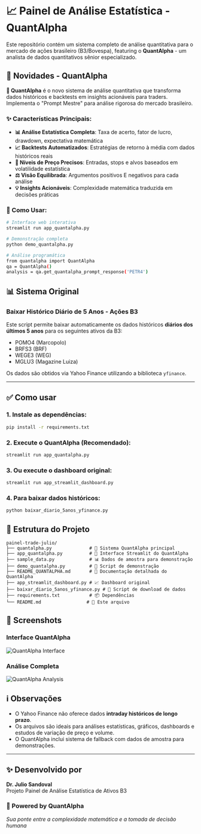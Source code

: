 # 📈 Painel de Análise Estatística - QuantAlpha

Este repositório contém um sistema completo de análise quantitativa para o mercado de ações brasileiro (B3/Bovespa), featuring o **QuantAlpha** - um analista de dados quantitativos sênior especializado.

## 🚀 Novidades - QuantAlpha

**🤖 QuantAlpha** é o novo sistema de análise quantitativa que transforma dados históricos e backtests em insights acionáveis para traders. Implementa o "Prompt Mestre" para análise rigorosa do mercado brasileiro.

### ✨ Características Principais:
- **📊 Análise Estatística Completa**: Taxa de acerto, fator de lucro, drawdown, expectativa matemática
- **📈 Backtests Automatizados**: Estratégias de retorno à média com dados históricos reais  
- **🎯 Níveis de Preço Precisos**: Entradas, stops e alvos baseados em volatilidade estatística
- **⚖️ Visão Equilibrada**: Argumentos positivos E negativos para cada análise
- **💡 Insights Acionáveis**: Complexidade matemática traduzida em decisões práticas

### 🎯 Como Usar:
```bash
# Interface web interativa
streamlit run app_quantalpha.py

# Demonstração completa
python demo_quantalpha.py

# Análise programática
from quantalpha import QuantAlpha
qa = QuantAlpha()
analysis = qa.get_quantalpha_prompt_response('PETR4')
```

## 📊 Sistema Original

### Baixar Histórico Diário de 5 Anos - Ações B3

Este script permite baixar automaticamente os dados históricos **diários dos últimos 5 anos** para os seguintes ativos da B3:

- POMO4 (Marcopolo)
- BRFS3 (BRF)
- WEGE3 (WEG)
- MGLU3 (Magazine Luiza)

Os dados são obtidos via Yahoo Finance utilizando a biblioteca `yfinance`.

---

## ✅ Como usar

### 1. Instale as dependências:

```bash
pip install -r requirements.txt
```

### 2. Execute o QuantAlpha (Recomendado):

```bash
streamlit run app_quantalpha.py
```

### 3. Ou execute o dashboard original:

```bash
streamlit run app_streamlit_dashboard.py
```

### 4. Para baixar dados históricos:

```bash
python baixar_diario_5anos_yfinance.py
```

## 📁 Estrutura do Projeto

```
painel-trade-julio/
├── quantalpha.py              # 🤖 Sistema QuantAlpha principal
├── app_quantalpha.py          # 🎯 Interface Streamlit do QuantAlpha  
├── sample_data.py             # 📊 Dados de amostra para demonstração
├── demo_quantalpha.py         # 🚀 Script de demonstração
├── README_QUANTALPHA.md       # 📖 Documentação detalhada do QuantAlpha
├── app_streamlit_dashboard.py # 📈 Dashboard original
├── baixar_diario_5anos_yfinance.py # 💾 Script de download de dados
├── requirements.txt           # 📦 Dependências
└── README.md                 # 📄 Este arquivo
```

## 🎨 Screenshots

### Interface QuantAlpha
![QuantAlpha Interface](https://github.com/user-attachments/assets/2b545843-64bc-41e2-b6eb-bd669337c352)

### Análise Completa
![QuantAlpha Analysis](https://github.com/user-attachments/assets/d7a09213-6fc5-48ed-b305-97b29ac5d134)

## ℹ️ Observações

- O Yahoo Finance não oferece dados **intraday históricos de longo prazo**.
- Os arquivos são ideais para análises estatísticas, gráficos, dashboards e estudos de variação de preço e volume.
- O QuantAlpha inclui sistema de fallback com dados de amostra para demonstrações.

---

## ✨ Desenvolvido por

**Dr. Julio Sandoval**  
Projeto Painel de Análise Estatística de Ativos B3

### 🚀 Powered by QuantAlpha
*Sua ponte entre a complexidade matemática e a tomada de decisão humana*
